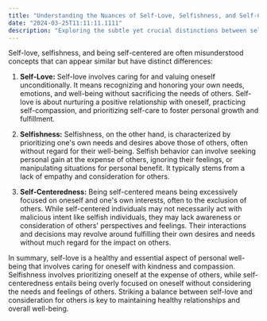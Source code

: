 ```yaml
---
title: "Understanding the Nuances of Self-Love, Selfishness, and Self-Centeredness"
date: "2024-03-25T11:11:11.1111"
description: "Exploring the subtle yet crucial distinctions between self-love, selfishness, and self-centeredness. Delve into the complexities of these concepts to cultivate healthier relationships and personal well-being."
---
```


Self-love, selfishness, and being self-centered are often misunderstood concepts that can appear similar but have distinct differences:

1. **Self-Love:** Self-love involves caring for and valuing oneself unconditionally. It means recognizing and honoring your own needs, emotions, and well-being without sacrificing the needs of others. Self-love is about nurturing a positive relationship with oneself, practicing self-compassion, and prioritizing self-care to foster personal growth and fulfillment.

2. **Selfishness:** Selfishness, on the other hand, is characterized by prioritizing one's own needs and desires above those of others, often without regard for their well-being. Selfish behavior can involve seeking personal gain at the expense of others, ignoring their feelings, or manipulating situations for personal benefit. It typically stems from a lack of empathy and consideration for others.

3. **Self-Centeredness:** Being self-centered means being excessively focused on oneself and one's own interests, often to the exclusion of others. While self-centered individuals may not necessarily act with malicious intent like selfish individuals, they may lack awareness or consideration of others' perspectives and feelings. Their interactions and decisions may revolve around fulfilling their own desires and needs without much regard for the impact on others.

In summary, self-love is a healthy and essential aspect of personal well-being that involves caring for oneself with kindness and compassion. Selfishness involves prioritizing oneself at the expense of others, while self-centeredness entails being overly focused on oneself without considering the needs and feelings of others. Striking a balance between self-love and consideration for others is key to maintaining healthy relationships and overall well-being.
